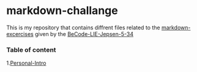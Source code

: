 # markdown-challange
This is my repository that contains diffrent files related to the [markdown-excercises](https://github.com/becodeorg/LIE-Jepsen-5.34/tree/master/01-the-field/03-markdown#exercises) given by the [BeCode-LIE-Jepsen-5-34](https://github.com/becodeorg/LIE-Jepsen-5.34)

### Table of content

1.[Personal-Intro](https://github.com/Mika215/markdown-challange/blob/main/personal-intro.md)
